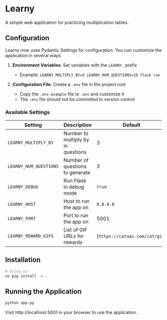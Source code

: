 # Learny

A simple web application for practicing multiplication tables.

## Configuration

Learny now uses Pydantic Settings for configuration. You can customize the application in several ways:

1. **Environment Variables**: Set variables with the `LEARNY_` prefix
   - Example: `LEARNY_MULTIPLY_BY=5 LEARNY_NUM_QUESTIONS=10 flask run`

2. **Configuration File**: Create a `.env` file in the project root
   - Copy the `.env.example` file to `.env` and customize it
   - The `.env` file should not be committed to version control

### Available Settings

| Setting | Description | Default |
|---------|-------------|---------|
| `LEARNY_MULTIPLY_BY` | Number to multiply by in questions | 3 |
| `LEARNY_NUM_QUESTIONS` | Number of questions to generate | 3 |
| `LEARNY_DEBUG` | Run Flask in debug mode | `true` |
| `LEARNY_HOST` | Host to run the app on | `0.0.0.0` |
| `LEARNY_PORT` | Port to run the app on | 5001 |
| `LEARNY_REWARD_GIFS` | List of GIF URLs for rewards | [`https://cataas.com/cat/gif`] |

## Installation

```bash
# Using uv
uv pip install -e .
```

## Running the Application

```bash
python app.py
```

Visit http://localhost:5001 in your browser to use the application.